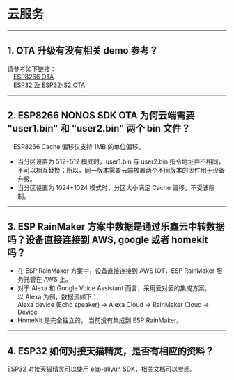 # 云服务

<style>
body {counter-reset: h2}
  h2 {counter-reset: h3}
  h2:before {counter-increment: h2; content: counter(h2) ". "}
  h3:before {counter-increment: h3; content: counter(h2) "." counter(h3) ". "}
  h2.nocount:before, h3.nocount:before, { content: ""; counter-increment: none }
</style>

---

## OTA 升级有没有相关 demo 参考？

请参考如下链接：\
&emsp;[ESP8266 OTA](https://github.com/espressif/ESP8266_RTOS_SDK/tree/master/examples/system/ota)\
&emsp;[ESP32 及 ESP32-S2 OTA](https://github.com/espressif/esp-idf/tree/master/examples/system/ota)  

---

## ESP8266 NONOS SDK OTA 为何云端需要 "user1.bin" 和 "user2.bin" 两个 bin 文件？

&emsp;ESP8266 Cache 偏移仅支持 1MB 的单位偏移。
- 当分区设置为 512+512 模式时，user1.bin 与 user2.bin 指令地址并不相同，不可以相互替换；所以，同一版本需要云端放置两个不同版本的固件用于设备升级。
- 当分区设置为 1024+1024 模式时，分区大小满足 Cache 偏移，不受该限制。

---

## ESP RainMaker 方案中数据是通过乐鑫云中转数据吗？设备直接连接到 AWS, google 或者 homekit 吗？

- 在 ESP RainMaker 方案中，设备直接连接到 AWS IOT，ESP RainMaker 服务托管在 AWS 上。
- 对于 Alexa 和 Google Voice Assistant 而言，采用云对云的集成方案。\
  以 Alexa 为例，数据流如下：\
  Alexa device (Echo speaker) -> Alexa Cloud -> RainMaker Cloud -> Device
- HomeKit 是完全独立的， 当前没有集成到 ESP RainMaker。

---

## ESP32 如何对接天猫精灵，是否有相应的资料？

ESP32 对接天猫精灵可以使用 esp-aliyun SDK，相关文档可以[参阅](https://github.com/espressif/esp-aliyun)。
